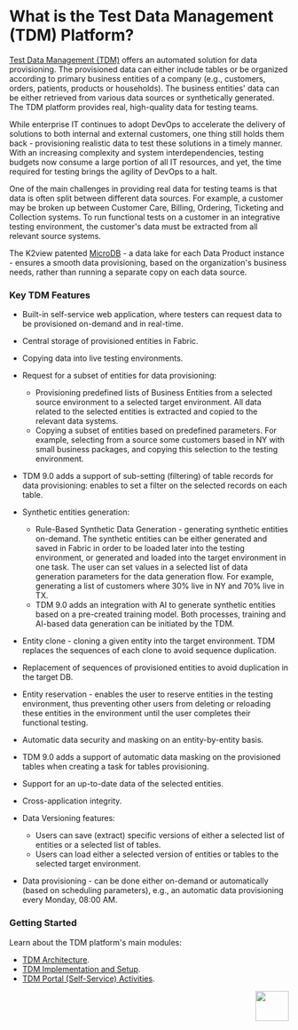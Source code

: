 # What is the Test Data Management (TDM) Platform? 

<a href="https://www.k2view.com/products/test-data-management/" target="_blank">Test Data Management (TDM)</a> offers an automated solution for data provisioning. The provisioned data can either include tables or be organized according to primary business entities of a company (e.g., customers, orders, patients, products or households). The business entities' data can be either retrieved from various data sources or synthetically generated. The TDM platform provides real, high-quality data for testing teams.

While enterprise IT continues to adopt DevOps to accelerate the delivery of solutions to both internal and external customers, one thing still holds them back - provisioning realistic data to test these solutions in a timely manner. With an increasing complexity and system interdependencies, testing budgets now consume a large portion of all IT resources, and yet, the time required for testing brings the agility of DevOps to a halt.

One of the main challenges in providing real data for testing teams is that data is often split between different data sources. For example, a customer may be broken up between Customer Care, Billing, Ordering, Ticketing and Collection systems. To run functional tests on a customer in an integrative testing environment, the customer's data must be extracted from all relevant source systems.

The K2view patented [MicroDB](/articles/01_fabric_overview/02_fabric_glossary.md#mdb--microdb) - a data lake for each Data Product instance - ensures a smooth data provisioning, based on the organization's business needs, rather than running a separate copy on each data source.

### Key TDM Features

- Built-in self-service web application, where testers can request data to be provisioned on-demand and in real-time. 
- Central storage of provisioned entities in Fabric.
- Copying data into live testing environments.
- Request for a subset of entities for data provisioning:
  - Provisioning predefined lists of Business Entities from a selected source environment to a selected target environment. All data related to the selected entities is extracted and copied to the relevant data systems.
  - Copying a subset of entities based on predefined parameters. For example, selecting from a source some customers based in NY with small business packages, and copying this selection to the testing environment.
- TDM 9.0 adds a support of sub-setting (filtering) of table records for data provisioning: enables to set a filter on the selected records on each table.
- Synthetic entities generation:
  - Rule-Based Synthetic Data Generation - generating synthetic entities on-demand. The synthetic entities can be either generated and saved in Fabric in order to be loaded later into the testing environment, or generated and loaded into the target environment in one task. The user can set values in a selected list of data generation parameters for the data generation flow. For example, generating a list of customers where 30% live in NY and 70% live in TX.
  - TDM 9.0 adds an integration with AI to generate synthetic entities based on a pre-created training model. Both processes, training and AI-based data generation can be initiated by the TDM.  

- Entity clone - cloning a given entity into the target environment. TDM replaces the sequences of each clone to avoid sequence duplication.
- Replacement of sequences of provisioned entities to avoid duplication in the target DB. 
- Entity reservation - enables the user to reserve entities in the testing environment, thus preventing other users from deleting or reloading these entities in the environment until the user completes their functional testing.
- Automatic data security and masking on an entity-by-entity basis.
- TDM 9.0 adds a support of automatic data masking on the provisioned tables when creating a task for tables provisioning. 
- Support for an up-to-date data of the selected entities.
- Cross-application integrity.
- Data Versioning features:
  - Users can save (extract) specific versions of either a selected list of entities or a selected list of tables.
  - Users can load either a selected version of entities or tables to the selected target environment.
- Data provisioning - can be done either on-demand or automatically (based on scheduling parameters), e.g., an automatic data provisioning every Monday, 08:00 AM.



### Getting Started

Learn about the TDM platform's main modules:

- [TDM Architecture](/articles/TDM/tdm_architecture/01_tdm_architecture.md).
- [TDM Implementation and Setup](/articles/TDM/tdm_implementation/02_tdm_implementation_flow.md).
- [TDM Portal (Self-Service) Activities](/articles/TDM/tdm_gui/01_tdm_gui_overview.md).



[<img align="right" width="60" height="54" src="/articles/images/Next.png">](02_tdm_glossary.md)
